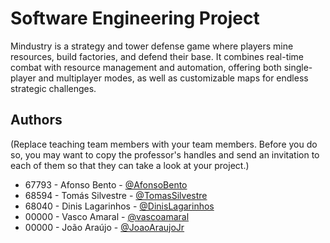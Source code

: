# Software Engineering Project

Mindustry is a strategy and tower defense game where players mine resources, build factories, and defend their base. It combines real-time combat with resource management and automation, offering both single-player and multiplayer modes, as well as customizable maps for endless strategic challenges.

## Authors
(Replace teaching team members with your team members. Before you do so, you may want to copy the professor's handles and send an invitation to each of them so that they can take a look at your project.)
- 67793 - Afonso Bento - [@AfonsoBento](https://github.com/avbento67793)
- 68594 - Tomás Silvestre - [@TomasSilvestre](https://github.com/roottomas)
- 68040 - Dinis Lagarinhos - [@DinisLagarinhos](https://github.com/alaga0055)
- 00000 - Vasco Amaral - [@vascoamaral](https://github.com/vascoamaral)
- 00000 - João Araújo - [@JoaoAraujoJr](https://github.com/JoaoAraujoJr)
